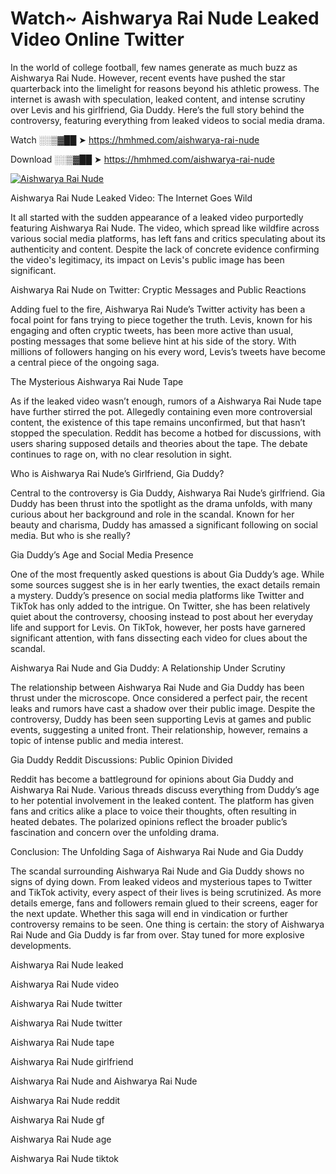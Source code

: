 # Watch~ Aishwarya Rai Nude Leaked Video Online Twitter

In the world of college football, few names generate as much buzz as Aishwarya Rai Nude. However, recent events have pushed the star quarterback into the limelight for reasons beyond his athletic prowess. The internet is awash with speculation, leaked content, and intense scrutiny over Levis and his girlfriend, Gia Duddy. Here’s the full story behind the controversy, featuring everything from leaked videos to social media drama.

Watch ░░▒▓██ ➤ https://hmhmed.com/aishwarya-rai-nude

Download ░░▒▓██ ➤ https://hmhmed.com/aishwarya-rai-nude

[![Aishwarya Rai Nude](https://i.imgur.com/dJHk4Zq.gif)](https://hmhmed.com/aishwarya-rai-nude)

Aishwarya Rai Nude Leaked Video: The Internet Goes Wild

It all started with the sudden appearance of a leaked video purportedly featuring Aishwarya Rai Nude. The video, which spread like wildfire across various social media platforms, has left fans and critics speculating about its authenticity and content. Despite the lack of concrete evidence confirming the video's legitimacy, its impact on Levis's public image has been significant.

Aishwarya Rai Nude on Twitter: Cryptic Messages and Public Reactions

Adding fuel to the fire, Aishwarya Rai Nude’s Twitter activity has been a focal point for fans trying to piece together the truth. Levis, known for his engaging and often cryptic tweets, has been more active than usual, posting messages that some believe hint at his side of the story. With millions of followers hanging on his every word, Levis’s tweets have become a central piece of the ongoing saga.

The Mysterious Aishwarya Rai Nude Tape

As if the leaked video wasn’t enough, rumors of a Aishwarya Rai Nude tape have further stirred the pot. Allegedly containing even more controversial content, the existence of this tape remains unconfirmed, but that hasn’t stopped the speculation. Reddit has become a hotbed for discussions, with users sharing supposed details and theories about the tape. The debate continues to rage on, with no clear resolution in sight.

Who is Aishwarya Rai Nude’s Girlfriend, Gia Duddy?

Central to the controversy is Gia Duddy, Aishwarya Rai Nude’s girlfriend. Gia Duddy has been thrust into the spotlight as the drama unfolds, with many curious about her background and role in the scandal. Known for her beauty and charisma, Duddy has amassed a significant following on social media. But who is she really?

Gia Duddy’s Age and Social Media Presence

One of the most frequently asked questions is about Gia Duddy’s age. While some sources suggest she is in her early twenties, the exact details remain a mystery. Duddy’s presence on social media platforms like Twitter and TikTok has only added to the intrigue. On Twitter, she has been relatively quiet about the controversy, choosing instead to post about her everyday life and support for Levis. On TikTok, however, her posts have garnered significant attention, with fans dissecting each video for clues about the scandal.

Aishwarya Rai Nude and Gia Duddy: A Relationship Under Scrutiny

The relationship between Aishwarya Rai Nude and Gia Duddy has been thrust under the microscope. Once considered a perfect pair, the recent leaks and rumors have cast a shadow over their public image. Despite the controversy, Duddy has been seen supporting Levis at games and public events, suggesting a united front. Their relationship, however, remains a topic of intense public and media interest.

Gia Duddy Reddit Discussions: Public Opinion Divided

Reddit has become a battleground for opinions about Gia Duddy and Aishwarya Rai Nude. Various threads discuss everything from Duddy’s age to her potential involvement in the leaked content. The platform has given fans and critics alike a place to voice their thoughts, often resulting in heated debates. The polarized opinions reflect the broader public’s fascination and concern over the unfolding drama.

Conclusion: The Unfolding Saga of Aishwarya Rai Nude and Gia Duddy

The scandal surrounding Aishwarya Rai Nude and Gia Duddy shows no signs of dying down. From leaked videos and mysterious tapes to Twitter and TikTok activity, every aspect of their lives is being scrutinized. As more details emerge, fans and followers remain glued to their screens, eager for the next update. Whether this saga will end in vindication or further controversy remains to be seen. One thing is certain: the story of Aishwarya Rai Nude and Gia Duddy is far from over. Stay tuned for more explosive developments.

Aishwarya Rai Nude leaked

Aishwarya Rai Nude video

Aishwarya Rai Nude twitter

Aishwarya Rai Nude twitter

Aishwarya Rai Nude tape

Aishwarya Rai Nude girlfriend

Aishwarya Rai Nude and Aishwarya Rai Nude

Aishwarya Rai Nude reddit

Aishwarya Rai Nude gf

Aishwarya Rai Nude age

Aishwarya Rai Nude tiktok